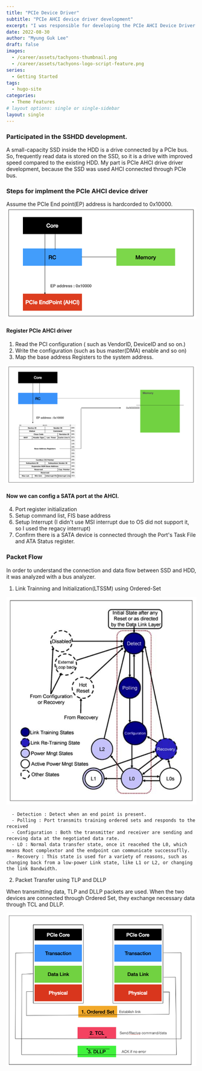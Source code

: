 ```yaml
---
title: "PCIe Device Driver"
subtitle: "PCIe AHCI device driver development"
excerpt: "I was responsible for developing the PCIe AHCI Device Driver in the Hybrid HDD team."
date: 2022-08-30
author: "Myung Guk Lee"
draft: false
images:
  - /career/assets/tachyons-thumbnail.png
  - /career/assets/tachyons-logo-script-feature.png
series:
  - Getting Started
tags:
  - hugo-site
categories:
  - Theme Features
# layout options: single or single-sidebar
layout: single
---
```



### Participated in the SSHDD development.

A small-capacity SSD inside the HDD is a drive connected by a PCIe bus. So, frequently read data is stored on the SSD, so it is a drive with improved speed compared to the existing HDD. My part is PCIe AHCI drive driver development, because the SSD was used AHCI connected through PCIe bus.

### Steps for implment the PCIe AHCI device driver
Assume the PCIe End point(EP) address is hardcorded to 0x10000.
![screenshot](/img/PCIeOverall.png)

#### Register PCIe AHCI driver

1. Read the PCI configuration ( such as VendorID, DeviceID and so on.)
2. Write the configuration (such as bus master(DMA) enable and so on)
3. Map the base address Registers to the system address.

![screenshot](/img/BarMap.png)

#### Now we can config a SATA port at the AHCI.

4. Port register initialization
5. Setup command list, FIS base address
6. Setup Interrupt (I didn't use MSI interrupt due to OS did not support it, so I used the regacy interrupt)
7. Confirm there is a SATA device is connected through the Port's Task File and ATA Status register.

### Packet Flow
In order to understand the connection and data flow between SSD and HDD, it was analyzed with a bus analyzer.

1. Link Trainning and Initialization(LTSSM) using Ordered-Set
 
![screenshot](/img/LTSSM.png)
```
  - Detection : Detect when an end point is present. 
  - Polling : Port transmits training ordered sets and responds to the received
  - Configuration : Both the transmitter and receiver are sending and receving data at the negotiated data rate.
  - LO : Normal data transfer state, once it reacehed the L0, which means Root complextor and the endpoint can communicate successuflly.
  - Recovery : This state is used for a variety of reasons, such as changing back from a low-power Link state, like L1 or L2, or changing the link Bandwidth. 
```


2. Packet Transfer using TLP and DLLP

When transmitting data, TLP and DLLP packets are used. When the two devices are connected through Ordered Set, they exchange necessary data through TCL and DLLP.

![screenshot](/img/PCIePacketTrans.png)

